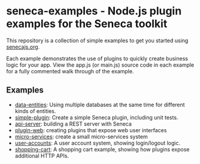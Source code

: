 # seneca-examples - Node.js plugin examples for the Seneca toolkit

This repository is a collection of simple examples to get you started
using [senecajs.org](http://senecajs.org).

Each example demonstrates the use of plugins to quickly create
business logic for your app. View the app.js (or main.js) source code in each
example for a fully commented walk through of the example.

## Examples

- [data-entities](//github.com/rjrodger/seneca-examples/tree/master/data-entities): Using multiple databases at the same time for different kinds of entities.
- [simple-plugin](//github.com/rjrodger/seneca-examples/tree/master/simple-plugin): Create a simple Seneca plugin, including unit tests.
- [api-server](//github.com/rjrodger/seneca-examples/tree/master/api-server): building a REST server with Seneca
- [plugin-web](//github.com/rjrodger/seneca-examples/tree/master/plugin-web): creating plugins that expose web user interfaces
- [micro-services](github.com/rjrodger/seneca-examples/tree/master/micro-services): create a small micro-services system
- [user-accounts](//github.com/rjrodger/seneca-examples/tree/master/user-accounts): A user account system, showing login/logout logic.
- [shopping-cart](//github.com/rjrodger/seneca-examples/tree/master/shopping-cart): A shopping cart example, showing how plugins expose additional HTTP APIs.
